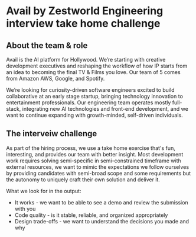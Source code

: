 # Avail by Zestworld Engineering interview take home challenge

## About the team & role
Avail is the AI platform for Hollywood. We’re starting with creative development executives and reshaping the workflow of how IP starts from an idea to becoming the final TV & Films you love. Our team of 5 comes from Amazon AWS, Google, and Spotify.

We’re looking for curiosity-driven software engineers excited to build collaborative at an early stage startup, bringing technology innovation to entertainment professionals. Our engineering team operates mostly full-stack, integrating new AI technologies and front-end development, and we want to continue expanding with growth-minded, self-driven individuals.

## The interveiw challenge
As part of the hiring process, we use a take home exercise that's fun, interesting, and provides our team with better insight. Most development work requires solving semi-specific in semi-constrained timeframe with external resources, we want to mimic the expectations we follow ourselves by providing candidates with semi-broad scope and some requirements but the autonomy to uniquely craft their own solution and deliver it. 

What we look for in the output: 
- It works - we want to be able to see a demo and review the submission with you
- Code quality - is it stable, reliable, and organized appropriately
- Design trade-offs - we want to understand the decisions you made and why

